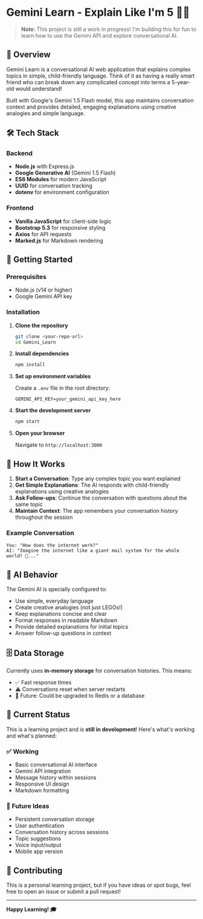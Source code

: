 # Gemini Learn - Explain Like I'm 5 🧠✨

> **Note**: This project is still a work in progress! I'm building this for fun to learn how to use the Gemini API and explore conversational AI.

## 📖 Overview

Gemini Learn is a conversational AI web application that explains complex topics in simple, child-friendly language. Think of it as having a really smart friend who can break down any complicated concept into terms a 5-year-old would understand!

Built with Google's Gemini 1.5 Flash model, this app maintains conversation context and provides detailed, engaging explanations using creative analogies and simple language.


## 🛠️ Tech Stack

### Backend
- **Node.js** with Express.js
- **Google Generative AI** (Gemini 1.5 Flash)
- **ES6 Modules** for modern JavaScript
- **UUID** for conversation tracking
- **dotenv** for environment configuration

### Frontend
- **Vanilla JavaScript** for client-side logic
- **Bootstrap 5.3** for responsive styling
- **Axios** for API requests
- **Marked.js** for Markdown rendering


## 🚦 Getting Started

### Prerequisites
- Node.js (v14 or higher)
- Google Gemini API key

### Installation

1. **Clone the repository**
   ```bash
   git clone <your-repo-url>
   cd Gemini_Learn
   ```

2. **Install dependencies**
   ```bash
   npm install
   ```

3. **Set up environment variables**
   
   Create a `.env` file in the root directory:
   ```env
   GEMINI_API_KEY=your_gemini_api_key_here
   ```

4. **Start the development server**
   ```bash
   npm start
   ```

5. **Open your browser**
   
   Navigate to `http://localhost:3000`

## 🎯 How It Works

1. **Start a Conversation**: Type any complex topic you want explained
2. **Get Simple Explanations**: The AI responds with child-friendly explanations using creative analogies
3. **Ask Follow-ups**: Continue the conversation with questions about the same topic
4. **Maintain Context**: The app remembers your conversation history throughout the session

### Example Conversation
```
You: "How does the internet work?"
AI: "Imagine the internet like a giant mail system for the whole world! 📮..."

```

## 🧠 AI Behavior

The Gemini AI is specially configured to:
- Use simple, everyday language
- Create creative analogies (not just LEGOs!)
- Keep explanations concise and clear
- Format responses in readable Markdown
- Provide detailed explanations for initial topics
- Answer follow-up questions in context

## 🗄️ Data Storage

Currently uses **in-memory storage** for conversation histories. This means:
- ✅ Fast response times
- ⚠️ Conversations reset when server restarts
- 🔮 Future: Could be upgraded to Redis or a database

## 🚧 Current Status

This is a learning project and is **still in development**! Here's what's working and what's planned:

### ✅ Working
- Basic conversational AI interface
- Gemini API integration
- Message history within sessions
- Responsive UI design
- Markdown formatting

### 🔮 Future Ideas
- Persistent conversation storage
- User authentication
- Conversation history across sessions
- Topic suggestions
- Voice input/output
- Mobile app version


## 🤝 Contributing

This is a personal learning project, but if you have ideas or spot bugs, feel free to open an issue or submit a pull request!

---

**Happy Learning! 🎓**